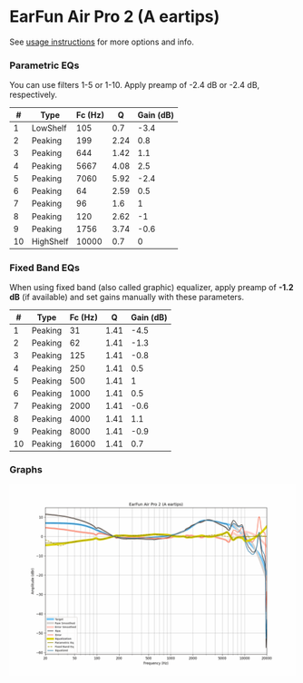 # EarFun Air Pro 2 (A eartips)
See [usage instructions](https://github.com/jaakkopasanen/AutoEq#usage) for more options and info.

### Parametric EQs
You can use filters 1-5 or 1-10. Apply preamp of -2.4 dB or -2.4 dB, respectively.

|   # | Type      |   Fc (Hz) |    Q |   Gain (dB) |
|-----|-----------|-----------|------|-------------|
|   1 | LowShelf  |       105 | 0.7  |        -3.4 |
|   2 | Peaking   |       199 | 2.24 |         0.8 |
|   3 | Peaking   |       644 | 1.42 |         1.1 |
|   4 | Peaking   |      5667 | 4.08 |         2.5 |
|   5 | Peaking   |      7060 | 5.92 |        -2.4 |
|   6 | Peaking   |        64 | 2.59 |         0.5 |
|   7 | Peaking   |        96 | 1.6  |         1   |
|   8 | Peaking   |       120 | 2.62 |        -1   |
|   9 | Peaking   |      1756 | 3.74 |        -0.6 |
|  10 | HighShelf |     10000 | 0.7  |         0   |

### Fixed Band EQs
When using fixed band (also called graphic) equalizer, apply preamp of **-1.2 dB** (if available) and set gains manually with these parameters.

|   # | Type    |   Fc (Hz) |    Q |   Gain (dB) |
|-----|---------|-----------|------|-------------|
|   1 | Peaking |        31 | 1.41 |        -4.5 |
|   2 | Peaking |        62 | 1.41 |        -1.3 |
|   3 | Peaking |       125 | 1.41 |        -0.8 |
|   4 | Peaking |       250 | 1.41 |         0.5 |
|   5 | Peaking |       500 | 1.41 |         1   |
|   6 | Peaking |      1000 | 1.41 |         0.5 |
|   7 | Peaking |      2000 | 1.41 |        -0.6 |
|   8 | Peaking |      4000 | 1.41 |         1.1 |
|   9 | Peaking |      8000 | 1.41 |        -0.9 |
|  10 | Peaking |     16000 | 1.41 |         0.7 |

### Graphs
![](./EarFun%20Air%20Pro%202%20(A%20eartips).png)
